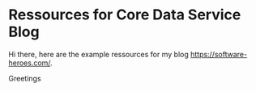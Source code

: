 # Ressources for Core Data Service Blog
Hi there,
here are the example ressources for my blog https://software-heroes.com/.

Greetings
